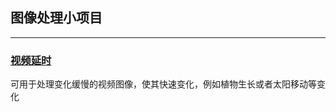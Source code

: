 ## 图像处理小项目
----------------
### [视频延时](https://github.com/ljgithub669/image_processing/tree/master/video_dealy)

可用于处理变化缓慢的视频图像，使其快速变化，例如植物生长或者太阳移动等变化
